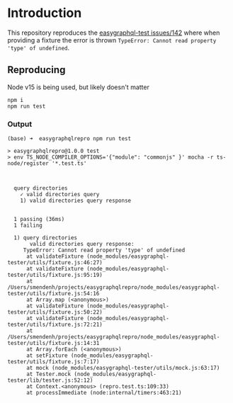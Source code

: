 # Introduction

This repository reproduces the [easygraphql-test issues/142](https://github.com/EasyGraphQL/easygraphql-tester/issues/142) where when providing a fixture the error is thrown `TypeError: Cannot read property 'type' of undefined`.

## Reproducing

Node v15 is being used, but likely doesn't matter

```text
npm i
npm run test
```

### Output

```text
(base) ➜  easygraphqlrepro npm run test

> easygraphqlrepro@1.0.0 test
> env TS_NODE_COMPILER_OPTIONS='{"module": "commonjs" }' mocha -r ts-node/register '*.test.ts'



  query directories
    ✓ valid directories query
    1) valid directories query response


  1 passing (36ms)
  1 failing

  1) query directories
       valid directories query response:
     TypeError: Cannot read property 'type' of undefined
      at validateFixture (node_modules/easygraphql-tester/utils/fixture.js:46:27)
      at validateFixture (node_modules/easygraphql-tester/utils/fixture.js:95:19)
      at /Users/smendenh/projects/easygraphqlrepro/node_modules/easygraphql-tester/utils/fixture.js:54:16
      at Array.map (<anonymous>)
      at validateFixture (node_modules/easygraphql-tester/utils/fixture.js:50:22)
      at validateFixture (node_modules/easygraphql-tester/utils/fixture.js:72:21)
      at /Users/smendenh/projects/easygraphqlrepro/node_modules/easygraphql-tester/utils/fixture.js:14:31
      at Array.forEach (<anonymous>)
      at setFixture (node_modules/easygraphql-tester/utils/fixture.js:7:17)
      at mock (node_modules/easygraphql-tester/utils/mock.js:63:17)
      at Tester.mock (node_modules/easygraphql-tester/lib/tester.js:52:12)
      at Context.<anonymous> (repro.test.ts:109:33)
      at processImmediate (node:internal/timers:463:21)
```
